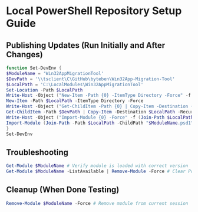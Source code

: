 # Local PowerShell Repository Setup Guide

## Publishing Updates (Run Initially and After Changes)

```powershell
function Set-DevEnv {
$ModuleName = 'Win32AppMigrationTool'
$DevPath = '\\tsclient\C\GitHub\byteben\Win32App-Migration-Tool'
$LocalPath = 'C:\LocalModules\Win32AppMigrationTool'
Set-Location -Path $LocalPath
Write-Host -Object ("New-Item -Path {0} -ItemType Directory -Force" -f $LocalPath)
New-Item -Path $LocalPath -ItemType Directory -Force
Write-Host -Object ("Get-ChildItem -Path {0} | Copy-Item -Destination {0} -Recurse -Force" -f $DevPath, $LocalPath)
Get-ChildItem -Path $DevPath | Copy-Item -Destination $LocalPath -Recurse -Force
Write-Host -Object ("Import-Module {0} -Force" -f (Join-Path $LocalPath "$ModuleName.psd1"))
Import-Module (Join-Path -Path $LocalPath -ChildPath "$ModuleName.psd1") -Force
}
Set-DevEnv
```

## Troubleshooting

```powershell
Get-Module $ModuleName # Verify module is loaded with correct version
Get-Module $ModuleName -ListAvailable | Remove-Module -Force # Clear PowerShell module cache
```

## Cleanup (When Done Testing)

```powershell
Remove-Module $ModuleName -Force # Remove module from current session
